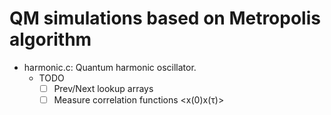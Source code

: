 # QM simulations based on Metropolis algorithm

- harmonic.c: Quantum harmonic oscillator.
  - TODO
    - [ ] Prev/Next lookup arrays
    - [ ] Measure correlation functions <x(0)x(τ)>
